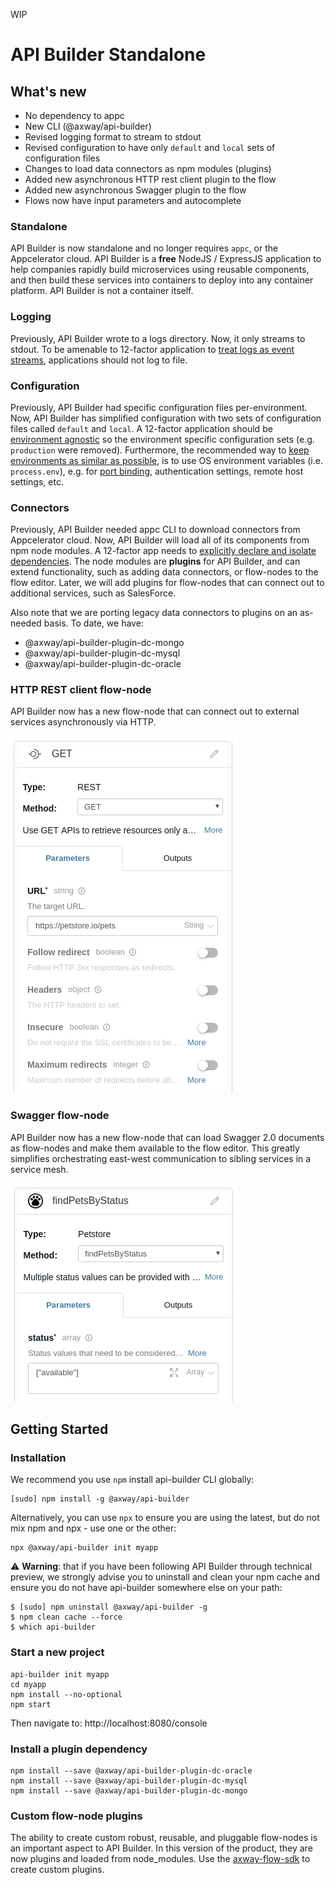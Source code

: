 WIP

# API Builder Standalone

## What's new
* No dependency to appc
* New CLI (@axway/api-builder)
* Revised logging format to stream to stdout
* Revised configuration to have only `default` and `local` sets of configuration files
* Changes to load data connectors as npm modules (plugins)
* Added new asynchronous HTTP rest client plugin to the flow
* Added new asynchronous Swagger plugin to the flow
* Flows now have input parameters and autocomplete

### Standalone

API Builder is now standalone and no longer requires `appc`, or the Appcelerator cloud.  API Builder is a **free** NodeJS / ExpressJS application to help companies rapidly build microservices using reusable components, and then build these services into containers to deploy into any container platform.  API Builder is not a container itself.

### Logging

Previously, API Builder wrote to a logs directory.  Now, it only streams to stdout.  To be amenable to 12-factor application to [treat logs as event streams](https://12factor.net/logs), applications should not log to file.

### Configuration

Previously, API Builder had specific configuration files per-environment.  Now, API Builder has simplified configuration with two sets of configuration files called `default` and `local`.  A 12-factor application should be [environment agnostic](https://12factor.net/config) so the environment specific configuration sets (e.g. `production` were removed).  Furthermore, the recommended way to [keep environments as similar as possible](https://12factor.net/dev-prod-parity), is to use OS environment variables (i.e. `process.env`), e.g. for [port binding](https://12factor.net/port-binding), authentication settings, remote host settings, etc.

### Connectors

Previously, API Builder needed appc CLI to download connectors from Appcelerator cloud.  Now, API Builder will load all of its components from npm node modules.  A 12-factor app needs to [explicitly declare and isolate dependencies](https://12factor.net/dependencies).  The node modules are **plugins** for API Builder, and can extend functionality, such as adding data connectors, or flow-nodes to the flow editor.  Later, we will add plugins for flow-nodes that can connect out to additional services, such as SalesForce.

Also note that we are porting legacy data connectors to plugins on an as-needed basis.  To date, we have:

* @axway/api-builder-plugin-dc-mongo
* @axway/api-builder-plugin-dc-mysql
* @axway/api-builder-plugin-dc-oracle

### HTTP REST client flow-node

API Builder now has a new flow-node that can connect out to external services asynchronously via HTTP.

![REST flow-node](./images/rest-client.png)

### Swagger flow-node

API Builder now has a new flow-node that can load Swagger 2.0 documents as flow-nodes and make them available to the flow editor.  This greatly simplifies orchestrating east-west communication to sibling services in a service mesh.

![Swagger flow-node](./images/swagger-flow-node.png)

## Getting Started

### Installation

We recommend you use `npm` install api-builder CLI globally:

```
[sudo] npm install -g @axway/api-builder
```

Alternatively, you can use `npx` to ensure you are using the latest, but do not mix npm and npx - use one or the other:

```
npx @axway/api-builder init myapp
```

:warning: **Warning**: that if you have been following API Builder through technical preview, we strongly advise you to uninstall and clean your npm cache and ensure you do not have api-builder somewhere else on your path:
```
$ [sudo] npm uninstall @axway/api-builder -g
$ npm clean cache --force
$ which api-builder
```


### Start a new project

```
api-builder init myapp
cd myapp
npm install --no-optional
npm start
```

Then navigate to: http://localhost:8080/console

### Install a plugin dependency

```
npm install --save @axway/api-builder-plugin-dc-oracle
npm install --save @axway/api-builder-plugin-dc-mysql
npm install --save @axway/api-builder-plugin-dc-mongo
```

### Custom flow-node plugins

The ability to create custom robust, reusable, and pluggable flow-nodes is an important aspect to API Builder.  In this version of the product, they are now plugins and loaded from node_modules.  Use the [axway-flow-sdk](https://www.npmjs.com/package/axway-flow-sdk) to create custom plugins.
